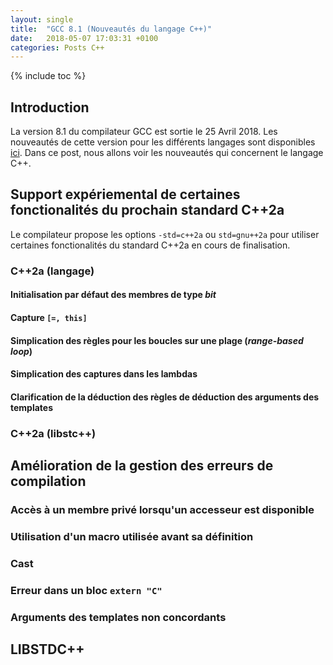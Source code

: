 ```yaml
---
layout: single
title:  "GCC 8.1 (Nouveautés du langage C++)"
date:   2018-05-07 17:03:31 +0100
categories: Posts C++
---
```


{% include toc %}

## Introduction
La version 8.1 du compilateur GCC est sortie le 25 Avril 2018. Les nouveautés de
cette version pour les différents langages sont disponibles
[ici](https://gcc.gnu.org/gcc-8/changes.html). Dans ce post, nous allons voir
les nouveautés qui concernent le langage C++.

## Support expériemental de certaines fonctionalités du prochain standard C++2a

Le compilateur propose les options `-std=c++2a` ou `std=gnu++2a` pour utiliser
certaines fonctionalités du standard C++2a en cours de finalisation.

### C++2a (langage)

#### Initialisation par défaut des membres de type *bit*

#### Capture `[=, this]`

#### Simplication des règles pour les boucles sur une plage (*range-based loop*)

#### Simplication des captures dans les lambdas

#### Clarification de la déduction des règles de déduction des arguments des templates

### C++2a (libstc++)

## Amélioration de la gestion des erreurs de compilation

### Accès à un membre privé lorsqu'un accesseur est disponible

### Utilisation d'un macro utilisée avant sa définition

### Cast

### Erreur dans un bloc `extern "C"`

### Arguments des templates non concordants

## LIBSTDC++

